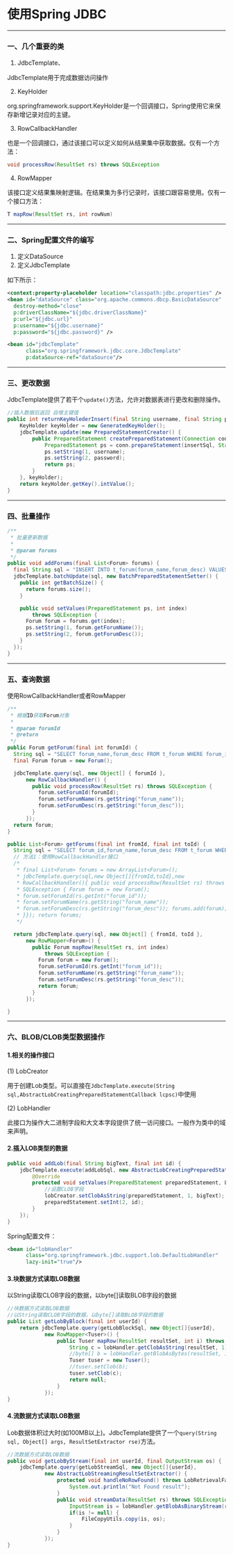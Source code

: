 # 使用Spring JDBC

---

### 一、几个重要的类

1. JdbcTemplate、

JdbcTemplate用于完成数据访问操作

2. KeyHolder

org.springframework.support.KeyHolder是一个回调接口，Spring使用它来保存新增记录对应的主键。

3. RowCallbackHandler

也是一个回调接口，通过该接口可以定义如何从结果集中获取数据。仅有一个方法：

```java
void processRow(ResultSet rs) throws SQLException
```

4. RowMapper<T>

该接口定义结果集映射逻辑。在结果集为多行记录时，该接口跟容易使用。仅有一个接口方法：

```java
T mapRow(ResultSet rs, int rowNum)
```

---

### 二、Spring配置文件的编写

1. 定义DataSource
2. 定义JdbcTemplate

如下所示：
```xml
<context:property-placeholder location="classpath:jdbc.properties" />
<bean id="dataSource" class="org.apache.commons.dbcp.BasicDataSource"
  destroy-method="close"
  p:driverClassName="${jdbc.driverClassName}"
  p:url="${jdbc.url}"
  p:username="${jdbc.username}"
  p:password="${jdbc.password}" />

<bean id="jdbcTemplate"
      class="org.springframework.jdbc.core.JdbcTemplate"
      p:dataSource-ref="dataSource"/>
```

---

### 三、更改数据

JdbcTemplate提供了若干个`update()`方法，允许对数据表进行更改和删除操作。

```java
//插入数据后返回 自增主键值
public int returnKeyHolederInsert(final String username, final String password) {
    KeyHolder keyHolder = new GeneratedKeyHolder();
    jdbcTemplate.update(new PreparedStatementCreator() {
        public PreparedStatement createPreparedStatement(Connection conn) throws SQLException {
            PreparedStatement ps = conn.prepareStatement(insertSql, Statement.RETURN_GENERATED_KEYS);
            ps.setString(1, username);
            ps.setString(2, password);
            return ps;
        }
    }, keyHolder);
    return keyHolder.getKey().intValue();
}
```

---

### 四、批量操作

```java
/**
 * 批量更新数据
 *
 * @param forums
 */
public void addForums(final List<Forum> forums) {
  final String sql = "INSERT INTO t_forum(forum_name,forum_desc) VALUES(?,?)";
  jdbcTemplate.batchUpdate(sql, new BatchPreparedStatementSetter() {
    public int getBatchSize() {
      return forums.size();
    }

    public void setValues(PreparedStatement ps, int index)
        throws SQLException {
      Forum forum = forums.get(index);
      ps.setString(1, forum.getForumName());
      ps.setString(2, forum.getForumDesc());
    }
  });
}
```

___

### 五、查询数据
使用RowCallbackHandler或者RowMapper
```java
/**
 * 根据ID获取Forum对象
 *
 * @param forumId
 * @return
 */
public Forum getForum(final int forumId) {
  String sql = "SELECT forum_name,forum_desc FROM t_forum WHERE forum_id=?";
  final Forum forum = new Forum();

  jdbcTemplate.query(sql, new Object[] { forumId },
      new RowCallbackHandler() {
        public void processRow(ResultSet rs) throws SQLException {
          forum.setForumId(forumId);
          forum.setForumName(rs.getString("forum_name"));
          forum.setForumDesc(rs.getString("forum_desc"));
        }
      });
  return forum;
}
```

```java
public List<Forum> getForums(final int fromId, final int toId) {
  String sql = "SELECT forum_id,forum_name,forum_desc FROM t_forum WHERE forum_id between ? and ?";
  // 方法1：使用RowCallbackHandler接口
  /*
   * final List<Forum> forums = new ArrayList<Forum>();
   * jdbcTemplate.query(sql,new Object[]{fromId,toId},new
   * RowCallbackHandler(){ public void processRow(ResultSet rs) throws
   * SQLException { Forum forum = new Forum();
   * forum.setForumId(rs.getInt("forum_id"));
   * forum.setForumName(rs.getString("forum_name"));
   * forum.setForumDesc(rs.getString("forum_desc")); forums.add(forum);
   * }}); return forums;
   */

  return jdbcTemplate.query(sql, new Object[] { fromId, toId },
      new RowMapper<Forum>() {
        public Forum mapRow(ResultSet rs, int index)
            throws SQLException {
          Forum forum = new Forum();
          forum.setForumId(rs.getInt("forum_id"));
          forum.setForumName(rs.getString("forum_name"));
          forum.setForumDesc(rs.getString("forum_desc"));
          return forum;
        }
      });

}
```

***

### 六、BLOB/CLOB类型数据操作

#### 1.相关的操作接口

(1) LobCreator

用于创建Lob类型。可以直接在`JdbcTemplate.execute(String sql,AbstractLobCreatingPreparedStatementCallback lcpsc)`中使用

(2) LobHandler

此接口为操作大二进制字段和大文本字段提供了统一访问接口。一般作为类中的域来声明。

#### 2.插入LOB类型的数据

```java
public void addLob(final String bigText, final int id) {
    jdbcTemplate.execute(addLobSql, new AbstractLobCreatingPreparedStatementCallback(this.lobHandler) {//lobHandler在类中声明
        @Override
        protected void setValues(PreparedStatement preparedStatement, LobCreator lobCreator) throws SQLException, DataAccessException {
            //设置CLOB字段
            lobCreator.setClobAsString(preparedStatement, 1, bigText);
            preparedStatement.setInt(2, id);
        }
    });
}
```

Spring配置文件：

```xml
<bean id="lobHandler"
      class="org.springframework.jdbc.support.lob.DefaultLobHandler"
      lazy-init="true"/>  
```

#### 3.块数据方式读取LOB数据

以String读取CLOB字段的数据，以byte[]读取BLOB字段的数据

```java
//块数据方式读取LOB数据
//以String读取CLOB字段的数据，以byte[]读取BLOB字段的数据
public List getLobByBlock(final int userId) {
    return jdbcTemplate.query(getLobBlockSql, new Object[]{userId},
            new RowMapper<Tuser>() {
                public Tuser mapRow(ResultSet resultSet, int i) throws SQLException {
                    String c = lobHandler.getClobAsString(resultSet, 1);
                    //byte[] b = lobHandler.getBlobAsBytes(resultSet, 1);
                    Tuser tuser = new Tuser();
                    //tuser.setClob(b);
                    tuser.setClob(c);
                    return null;
                }
            });
}
```

#### 4.流数据方式读取LOB数据

Lob数据体积过大时(如100MB以上)。JdbcTemplate提供了一个`query(String sql, Object[] args, ResultSetExtractor rse)`方法。

```java
//流数据方式读取LOB数据
public void getLobByStream(final int userId, final OutputStream os) {
    jdbcTemplate.query(getLobStreamSql, new Object[]{userId},
            new AbstractLobStreamingResultSetExtractor() {
                protected void handleNoRowFound() throws LobRetrievalFailureException {
                    System.out.println("Not Found result");
                }
                public void streamData(ResultSet rs) throws SQLException, IOException {
                    InputStream is = lobHandler.getBlobAsBinaryStream(rs, 1);
                    if(is != null) {
                        FileCopyUtils.copy(is, os);
                    }
                }
            });
}
```
